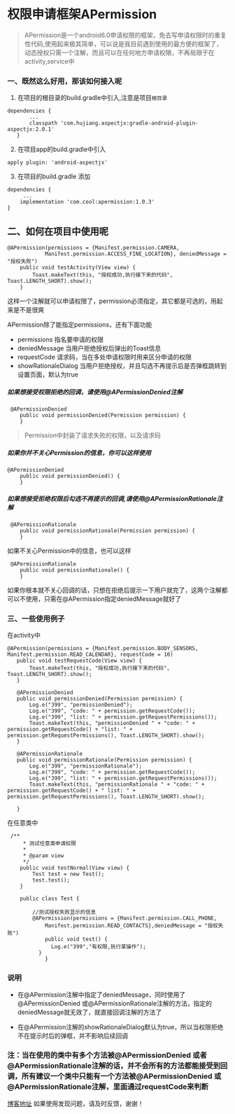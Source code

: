 # 权限申请框架APermission
> APermission是一个android6.0申请权限的框架，免去写申请权限时的重复性代码,使用起来极其简单，可以说是我目前遇到使用的最方便的框架了，动态授权只需一个注解，而且可以在任何地方申请权限，不再局限于在activity,service中

### 一、既然这么好用，那该如何接入呢
1. 在项目的根目录的build.gradle中引入,注意是项目`根目录`
 ```
dependencies {
        ...
        classpath 'com.hujiang.aspectjx:gradle-android-plugin-aspectjx:2.0.1'
    }
```
2. 在项目app的build.gradle中引入
```
apply plugin: 'android-aspectjx'
```
3. 在项目的build.gradle 添加
```
dependencies {
     ...
    implementation 'com.cool:apermission:1.0.3'
}
```

## 二、如何在项目中使用呢
```
@APermission(permissions = {Manifest.permission.CAMERA,
            Manifest.permission.ACCESS_FINE_LOCATION}, deniedMessage = "授权失败")
    public void testActivity(View view) {
        Toast.makeText(this, "授权成功,执行接下来的代码", Toast.LENGTH_SHORT).show();
    }
```
这样一个注解就可以申请权限了，permission必须指定，其它都是可选的，用起来是不是很爽

APermission除了能指定permissions，还有下面功能
* permissions 指名要申请的权限
* deniedMessage 当用户拒绝授权后弹出的Toast信息
* requestCode 请求码，当在多处申请权限时用来区分申请的权限
* showRationaleDialog 当用户拒绝授权，并且勾选不再提示后是否弹框跳转到设置页面，默认为true

##### 如果想接受权限拒绝的回调，请使用@APermissionDenied注解
```
 @APermissionDenied
    public void permissionDenied(Permission permission) {
    }
```
> Permission中封装了请求失败的权限，以及请求码

##### 如果你并不关心Permission的信息，你可以这样使用
```
@APermissionDenied
    public void permissionDenied() {
    }
```
##### 如果想接受拒绝权限后勾选不再提示的回调,请使用@APermissionRationale注解
```
 @APermissionRationale
    public void permissionRationale(Permission permission) {
    }
```
如果不关心Permission中的信息，也可以这样
```
 @APermissionRationale
    public void permissionRationale() {
    }
```

如果你根本就不关心回调的话，只想在拒绝后提示一下用户就完了，这两个注解都可以不使用，只需在@APermission指定deniedMessage就好了

### 三、一些使用例子
在activity中
 ```
@APermission(permissions = {Manifest.permission.BODY_SENSORS, Manifest.permission.READ_CALENDAR}, requestCode = 10)
    public void testRequestCode(View view) {
        Toast.makeText(this, "授权成功,执行接下来的代码", Toast.LENGTH_SHORT).show();
    }

    @APermissionDenied
    public void permissionDenied(Permission permission) {
        Log.e("399", "permissionDenied");
        Log.e("399", "code: " + permission.getRequestCode());
        Log.e("399", "list: " + permission.getRequestPermissions());
        Toast.makeText(this, "permissionDenied " + "code: " + permission.getRequestCode() + "list: " + permission.getRequestPermissions(), Toast.LENGTH_SHORT).show();
    }

    @APermissionRationale
    public void permissionRationale(Permission permission) {
        Log.e("399", "permissionRationale");
        Log.e("399", "code: " + permission.getRequestCode());
        Log.e("399", "list: " + permission.getRequestPermissions());
        Toast.makeText(this, "permissionRationale " + "code: " + permission.getRequestCode() + " list: " + permission.getRequestPermissions(), Toast.LENGTH_SHORT).show();

    }
```
在任意类中
```
 /**
     * 测试任意类申请权限
     *
     * @param view
     */
    public void testNormal(View view) {
        Test test = new Test();
        test.test();
    }

    public class Test {

        //测试授权失败显示的信息
        @APermission(permissions = {Manifest.permission.CALL_PHONE,
            Manifest.permission.READ_CONTACTS},deniedMessage = "授权失败")
            public void test() {
              Log.e("399","有权限,执行某操作");
          }
            }
```

### 说明
* 在@APermission注解中指定了deniedMessage，同时使用了@APermissionDenied 或@APermissionRationale注解的方法，指定的deniedMessage就无效了，就直接回调注解的方法了

* 在@APermission注解的showRationaleDialog默认为true，所以当权限拒绝不在提示时后的弹框，并不影响后续回调

### 注：当在使用的类中有多个方法被@APermissionDenied 或者@APermissionRationale注解的话，并不会所有的方法都能接受到回调，所有建议一个类中只能有一个方法被@APermissionDenied 或@APermissionRationale注解，里面通过requestCode来判断
[博客地址](https://www.jianshu.com/p/4c00bddacf10)
如果使用发现问题，请及时反馈，谢谢！